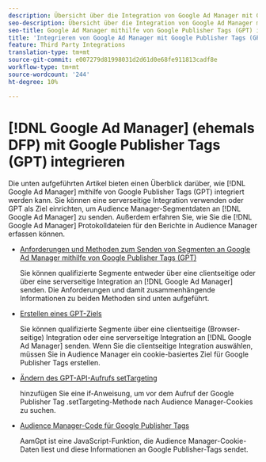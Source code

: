 ```yaml
---
description: Übersicht über die Integration von Google Ad Manager mit Google Publisher Tags (GPT).
seo-description: Übersicht über die Integration von Google Ad Manager mit Google Publisher Tags (GPT) in Adobe Audience Manager (AAM).
seo-title: Google Ad Manager mithilfe von Google Publisher Tags (GPT) in Adobe Audience Manager (AAM) integrieren
title: 'Integrieren von Google Ad Manager mit Google Publisher Tags (GPT) '
feature: Third Party Integrations
translation-type: tm+mt
source-git-commit: e007279d81998031d2d61d0e68fe911813cadf8e
workflow-type: tm+mt
source-wordcount: '244'
ht-degree: 10%

---
```



# [!DNL Google Ad Manager] (ehemals DFP) mit Google Publisher Tags (GPT) integrieren

Die unten aufgeführten Artikel bieten einen Überblick darüber, wie [!DNL Google Ad Manager] mithilfe von Google Publisher Tags (GPT) integriert werden kann. Sie können eine serverseitige Integration verwenden oder GPT als Ziel einrichten, um Audience Manager-Segmentdaten an [!DNL Google Ad Manager] zu senden. Außerdem erfahren Sie, wie Sie die [!DNL Google Ad Manager] Protokolldateien für den Berichte in Audience Manager erfassen können.

* [Anforderungen und Methoden zum Senden von Segmenten an Google Ad Manager mithilfe von Google Publisher Tags (GPT)](/help/using/integration/gpt-aam-destination/gpt-aam-requirements.md)

   Sie können qualifizierte Segmente entweder über eine clientseitige oder über eine serverseitige Integration an [!DNL Google Ad Manager] senden. Die Anforderungen und damit zusammenhängende Informationen zu beiden Methoden sind unten aufgeführt.

* [Erstellen eines GPT-Ziels](/help/using/integration/gpt-aam-destination/gpt-aam-create-destination.md)

   Sie können qualifizierte Segmente über eine clientseitige (Browser-seitige) Integration oder eine serverseitige Integration an [!DNL Google Ad Manager] senden. Wenn Sie die clientseitige Integration auswählen, müssen Sie in Audience Manager ein cookie-basiertes Ziel für Google Publisher Tags erstellen.

* [Ändern des GPT-API-Aufrufs setTargeting](/help/using/integration/gpt-aam-destination/gpt-aam-modify-api.md)

   hinzufügen Sie eine if-Anweisung, um vor dem Aufruf der Google Publisher Tag .setTargeting-Methode nach Audience Manager-Cookies zu suchen.

* [Audience Manager-Code für Google Publisher Tags](/help/using/integration/gpt-aam-destination/gpt-aam-aamgpt-code.md)

   AamGpt ist eine JavaScript-Funktion, die Audience Manager-Cookie-Daten liest und diese Informationen an Google Publisher-Tags sendet.
